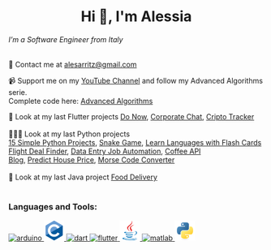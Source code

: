 <h1 align="center">Hi 👋, I'm Alessia</h1>
<h6 align="left">I’m a Software Engineer from Italy</h6>


📨 Contact me at <a href="alesarritz@gmail.com">alesarritz@gmail.com</a> <br>

📹 Support me on my [YouTube Channel](https://youtu.be/2mza5BtOefU) and follow my Advanced Algorithms serie. 
<br>Complete code here: [Advanced Algorithms](https://github.com/alesarritz/advanced-algorithms/)

📱 Look at my last Flutter projects 
[Do Now](https://github.com/alesarritz/do-now), 
[Corporate Chat](https://github.com/alesarritz/corporate-chat), 
[Cripto Tracker](https://github.com/alesarritz/crypto-tracker)<br><br>
👩🏻‍💻 Look at my last Python projects <br>
[15 Simple Python Projects](https://github.com/alesarritz/15-simple-python-projects), 
[Snake Game](https://github.com/alesarritz/snake-game), 
[Learn Languages with Flash Cards](https://github.com/alesarritz/learn-languages)<br>
[Flight Deal Finder](https://github.com/alesarritz/flight-deal-finder), 
[Data Entry Job Automation](https://github.com/alesarritz/data-entry-job-automation), 
[Coffee API](https://github.com/alesarritz/coffee-API)<br>
[Blog](https://github.com/alesarritz/alessia-blog), 
[Predict House Price](https://github.com/alesarritz/predict-house-price),
[Morse Code Converter](https://github.com/alesarritz/morse-code-converter)
<br><br>
🌭 Look at my last Java project [Food Delivery](https://github.com/alesarritz/food-delivery) <br><br>

<h3 align="left">Languages and Tools:</h3>
<p align="left"> <a href="https://www.arduino.cc/" target="_blank" rel="noreferrer"> <img src="https://cdn.worldvectorlogo.com/logos/arduino-1.svg" alt="arduino" width="40" height="40"/> </a> <a href="https://www.cprogramming.com/" target="_blank" rel="noreferrer"> <img src="https://raw.githubusercontent.com/devicons/devicon/master/icons/c/c-original.svg" alt="c" width="40" height="40"/> </a> <a href="https://dart.dev" target="_blank" rel="noreferrer"> <img src="https://www.vectorlogo.zone/logos/dartlang/dartlang-icon.svg" alt="dart" width="40" height="40"/> </a> <a href="https://flutter.dev" target="_blank" rel="noreferrer"> <img src="https://www.vectorlogo.zone/logos/flutterio/flutterio-icon.svg" alt="flutter" width="40" height="40"/> </a> <a href="https://www.java.com" target="_blank" rel="noreferrer"> <img src="https://raw.githubusercontent.com/devicons/devicon/master/icons/java/java-original.svg" alt="java" width="40" height="40"/> </a> <a href="https://www.mathworks.com/" target="_blank" rel="noreferrer"> <img src="https://upload.wikimedia.org/wikipedia/commons/2/21/Matlab_Logo.png" alt="matlab" width="40" height="40"/> </a> <a href="https://www.python.org" target="_blank" rel="noreferrer"> <img src="https://raw.githubusercontent.com/devicons/devicon/master/icons/python/python-original.svg" alt="python" width="40" height="40"/> </a> </p>
